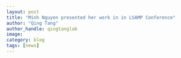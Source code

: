 ```yaml
---
layout: post
title: "Minh Nguyen presented her work in in LSAMP Conference"
author: "Qing Tang"
author_handle: qingtanglab
image: 
category: blog
tags: [news]
---
```



